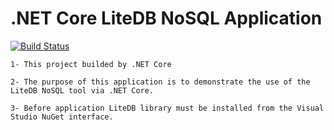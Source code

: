 # .NET Core LiteDB NoSQL Application

[![Build Status](https://travis-ci.org/Abraxelx/DotNETCoreNoSQL.svg?branch=master)](https://travis-ci.org/Abraxelx/DotNETCoreNoSQL)

	1- This project builded by .NET Core

	2- The purpose of this application is to demonstrate the use of the LiteDB NoSQL tool via .NET Core.

	3- Before application LiteDB library must be installed from the Visual Studio NuGet interface.

